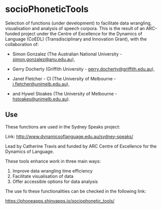 # socioPhoneticTools

Selection of functions (under development) to facilitate data wrangling, visualisation and analysis of speech corpora. This is the result of an ARC-funded project under the Centre of Excellence for the Dynamics of Language (CoEDL) (Transdisciplinary and Innovation Grant), with the collaboration of:

* Simon Gonzalez (The Australian National University - simon.gonzalez@anu.edu.au),

* Gerry Docherty (Griffith University - gerry.docherty@griffith.edu.au),

* Janet Fletcher - CI (The University of Melbourne - j.fletcher@unimelb.edu.au),

* and Hywel Stoakes (The University of Melbourne - hstoakes@unimelb.edu.au).

## Use
These functions are used in the Sydney Speaks project:

Link: http://www.dynamicsoflanguage.edu.au/sydney-speaks/

Lead by Catherine Travis and funded by ARC Centre of Excellence for the Dynamics of Language.

These tools enhance work in three main ways:

1. Improve data wrangling time efficiency
2. Facilitate visualisation of data
3. Offer accessible options for data analysis

The use fo these functionalities can be checked in  the following link:

https://phoneapps.shinyapps.io/sociophonetic_tools/
